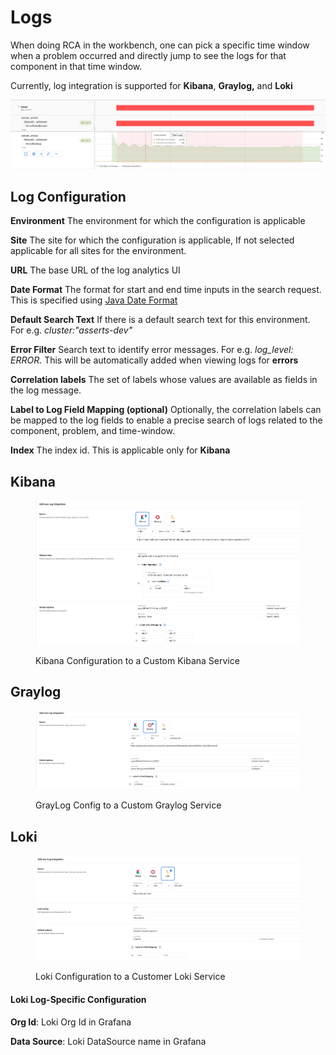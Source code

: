# Logs

When doing RCA in the workbench, one can pick a specific time window when a problem occurred and directly jump to see the logs for that component in that time window. &#x20;

Currently, log integration is supported for **Kibana**, **Graylog,** and **Loki**

![View logs for the exact problem window](<../.gitbook/assets/Screenshot 2021-10-26 at 2.08.19 PM.png>)

## Log Configuration

**Environment** The environment for which the configuration is applicable

**Site** The site for which the configuration is applicable, If not selected applicable for all sites for the environment.

**URL** The base URL of the log analytics UI

**Date Format** The format for start and end time inputs in the search request. This is specified using [Java Date Format](https://docs.oracle.com/javase/7/docs/api/java/text/SimpleDateFormat.html)

**Default Search Text** If there is a default search text for this environment. For e.g. _cluster:"asserts-dev"_

**Error Filter** Search text to identify error messages. For e.g. _log\_level: ERROR._ This will be automatically added when viewing logs for **errors**

**Correlation labels** The set of labels whose values are available as fields in the log message.

**Label to Log Field Mapping (optional)** Optionally, the correlation labels can be mapped to the log fields to enable a precise search of logs related to the component, problem, and time-window.&#x20;

**Index** The index id. This is applicable only for **Kibana**

## Kibana

<figure><img src="../.gitbook/assets/Screenshot 2023-05-17 at 4.00.17 PM.png" alt=""><figcaption><p>Kibana Configuration to a Custom Kibana Service</p></figcaption></figure>

## Graylog

<figure><img src="../.gitbook/assets/Screenshot 2023-05-17 at 4.08.02 PM.png" alt=""><figcaption><p>GrayLog Config to a Custom Graylog Service</p></figcaption></figure>

## Loki

<figure><img src="../.gitbook/assets/Screenshot 2023-05-17 at 4.06.44 PM.png" alt=""><figcaption><p>Loki Configuration to a Customer Loki Service</p></figcaption></figure>

#### Loki Log-Specific Configuration

**Org Id**: Loki Org Id in Grafana

**Data Source**: Loki DataSource name in Grafana

&#x20;
